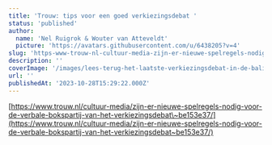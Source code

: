 ```yaml
---
title: 'Trouw: tips voor een goed verkiezingsdebat '
status: 'published'
author:
  name: 'Nel Ruigrok & Wouter van Atteveldt'
  picture: 'https://avatars.githubusercontent.com/u/6438205?v=4'
slug: 'https-www-trouw-nl-cultuur-media-zijn-er-nieuwe-spelregels-nodig-voor-de-verbale-bokspartij-van-het-verkiezingsdebat-be153e37'
description: ''
coverImage: '/images/lees-terug-het-laatste-verkiezingsdebat-in-de-balie-Y4NT.jpeg'
url: ''
publishedAt: '2023-10-28T15:29:22.000Z'
---
```


[https://www.trouw.nl/cultuur-media/zijn-er-nieuwe-spelregels-nodig-voor-de-verbale-bokspartij-van-het-verkiezingsdebat\~be153e37/](https://www.trouw.nl/cultuur-media/zijn-er-nieuwe-spelregels-nodig-voor-de-verbale-bokspartij-van-het-verkiezingsdebat~be153e37/)

